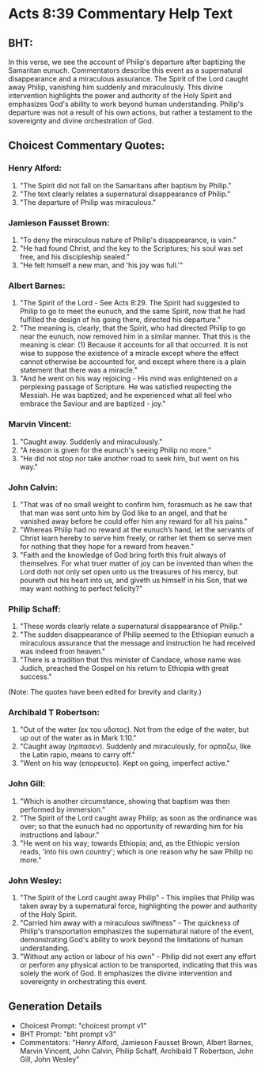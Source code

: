 # Acts 8:39 Commentary Help Text

## BHT:
In this verse, we see the account of Philip's departure after baptizing the Samaritan eunuch. Commentators describe this event as a supernatural disappearance and a miraculous assurance. The Spirit of the Lord caught away Philip, vanishing him suddenly and miraculously. This divine intervention highlights the power and authority of the Holy Spirit and emphasizes God's ability to work beyond human understanding. Philip's departure was not a result of his own actions, but rather a testament to the sovereignty and divine orchestration of God.

## Choicest Commentary Quotes:
### Henry Alford:
1. "The Spirit did not fall on the Samaritans after baptism by Philip."
2. "The text clearly relates a supernatural disappearance of Philip."
3. "The departure of Philip was miraculous."

### Jamieson Fausset Brown:
1. "To deny the miraculous nature of Philip's disappearance, is vain."
2. "He had found Christ, and the key to the Scriptures; his soul was set free, and his discipleship sealed."
3. "He felt himself a new man, and 'his joy was full.'"

### Albert Barnes:
1. "The Spirit of the Lord - See Acts 8:29. The Spirit had suggested to Philip to go to meet the eunuch, and the same Spirit, now that he had fulfilled the design of his going there, directed his departure."
2. "The meaning is, clearly, that the Spirit, who had directed Philip to go near the eunuch, now removed him in a similar manner. That this is the meaning is clear: (1) Because it accounts for all that occurred. It is not wise to suppose the existence of a miracle except where the effect cannot otherwise be accounted for, and except where there is a plain statement that there was a miracle."
3. "And he went on his way rejoicing - His mind was enlightened on a perplexing passage of Scripture. He was satisfied respecting the Messiah. He was baptized; and he experienced what all feel who embrace the Saviour and are baptized - joy."

### Marvin Vincent:
1. "Caught away. Suddenly and miraculously."
2. "A reason is given for the eunuch's seeing Philip no more."
3. "He did not stop nor take another road to seek him, but went on his way."

### John Calvin:
1. "That was of no small weight to confirm him, forasmuch as he saw that that man was sent unto him by God like to an angel, and that he vanished away before he could offer him any reward for all his pains." 
2. "Whereas Philip had no reward at the eunuch’s hand, let the servants of Christ learn hereby to serve him freely, or rather let them so serve men for nothing that they hope for a reward from heaven." 
3. "Faith and the knowledge of God bring forth this fruit always of themselves. For what truer matter of joy can be invented than when the Lord doth not only set open unto us the treasures of his mercy, but poureth out his heart into us, and giveth us himself in his Son, that we may want nothing to perfect felicity?"

### Philip Schaff:
1. "These words clearly relate a supernatural disappearance of Philip."
2. "The sudden disappearance of Philip seemed to the Ethiopian eunuch a miraculous assurance that the message and instruction he had received was indeed from heaven."
3. "There is a tradition that this minister of Candace, whose name was Judich, preached the Gospel on his return to Ethiopia with great success."

(Note: The quotes have been edited for brevity and clarity.)

### Archibald T Robertson:
1. "Out of the water (εκ του υδατος). Not from the edge of the water, but up out of the water as in Mark 1:10."
2. "Caught away (ηρπασεν). Suddenly and miraculously, for αρπαζω, like the Latin rapio, means to carry off."
3. "Went on his way (επορευετο). Kept on going, imperfect active."

### John Gill:
1. "Which is another circumstance, showing that baptism was then performed by immersion."
2. "The Spirit of the Lord caught away Philip; as soon as the ordinance was over; so that the eunuch had no opportunity of rewarding him for his instructions and labour."
3. "He went on his way; towards Ethiopia; and, as the Ethiopic version reads, 'into his own country'; which is one reason why he saw Philip no more."

### John Wesley:
1. "The Spirit of the Lord caught away Philip" - This implies that Philip was taken away by a supernatural force, highlighting the power and authority of the Holy Spirit.
2. "Carried him away with a miraculous swiftness" - The quickness of Philip's transportation emphasizes the supernatural nature of the event, demonstrating God's ability to work beyond the limitations of human understanding.
3. "Without any action or labour of his own" - Philip did not exert any effort or perform any physical action to be transported, indicating that this was solely the work of God. It emphasizes the divine intervention and sovereignty in orchestrating this event.


## Generation Details
- Choicest Prompt: "choicest prompt v1"
- BHT Prompt: "bht prompt v3"
- Commentators: "Henry Alford, Jamieson Fausset Brown, Albert Barnes, Marvin Vincent, John Calvin, Philip Schaff, Archibald T Robertson, John Gill, John Wesley"
